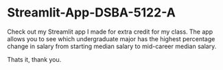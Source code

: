 # Streamlit-App-DSBA-5122-A

Check out my Streamlit app I made for extra credit for my class. The app allows you to see which undergraduate major has the highest percentage change in salary from starting median salary to mid-career median salary. 

Thats it, thank you.

